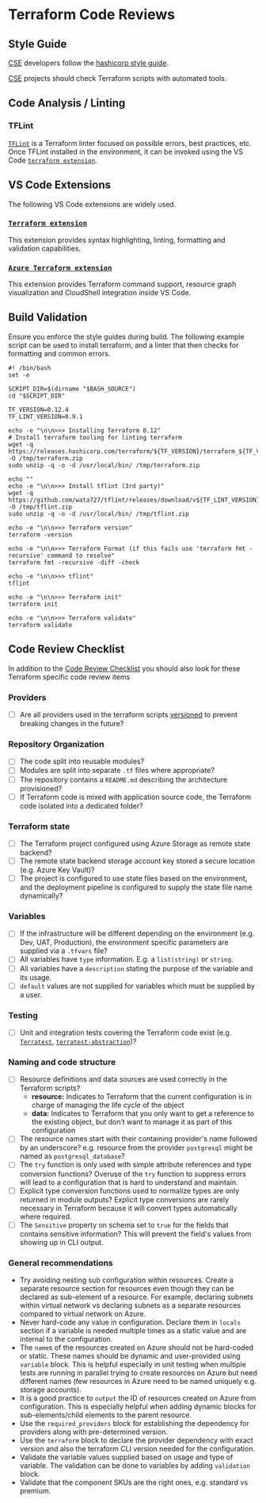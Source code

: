 # Terraform Code Reviews

## Style Guide

[CSE](../../CSE.md) developers follow the [hashicorp style guide](https://www.terraform.io/docs/configuration/style.html).

[CSE](../../CSE.md) projects should check Terraform scripts with automated tools.

## Code Analysis / Linting

### TFLint

[`TFLint`](https://github.com/terraform-linters/tflint) is a Terraform linter focused on possible errors, best practices, etc. Once TFLint installed in the environment, it can be invoked using the VS Code [`terraform extension`](https://marketplace.visualstudio.com/items?itemName=mauve.terraform).

## VS Code Extensions

The following VS Code extensions are widely used.

### [`Terraform extension`](https://marketplace.visualstudio.com/items?itemName=mauve.terraform)

This extension provides syntax highlighting, linting, formatting and validation capabilities.

### [`Azure Terraform extension`](https://marketplace.visualstudio.com/items?itemName=ms-azuretools.vscode-azureterraform)

This extension provides Terraform command support, resource graph visualization and CloudShell integration inside VS Code.

## Build Validation

Ensure you enforce the style guides during build. The following example script can be used to install terraform, and a linter that
then checks for formatting and common errors.

```shell
#! /bin/bash
set -e

SCRIPT_DIR=$(dirname "$BASH_SOURCE")
cd "$SCRIPT_DIR"

TF_VERSION=0.12.4
TF_LINT_VERSION=0.9.1

echo -e "\n\n>>> Installing Terraform 0.12"
# Install terraform tooling for linting terraform
wget -q https://releases.hashicorp.com/terraform/${TF_VERSION}/terraform_${TF_VERSION}_linux_amd64.zip -O /tmp/terraform.zip
sudo unzip -q -o -d /usr/local/bin/ /tmp/terraform.zip

echo ""
echo -e "\n\n>>> Install tflint (3rd party)"
wget -q https://github.com/wata727/tflint/releases/download/v${TF_LINT_VERSION}/tflint_linux_amd64.zip -O /tmp/tflint.zip
sudo unzip -q -o -d /usr/local/bin/ /tmp/tflint.zip

echo -e "\n\n>>> Terraform version"
terraform -version

echo -e "\n\n>>> Terraform Format (if this fails use 'terraform fmt -recursive' command to resolve"
terraform fmt -recursive -diff -check

echo -e "\n\n>>> tflint"
tflint

echo -e "\n\n>>> Terraform init"
terraform init

echo -e "\n\n>>> Terraform validate"
terraform validate
```

## Code Review Checklist

In addition to the [Code Review Checklist](../process-guidance/reviewer-guidance.md) you should also look for these Terraform specific code review items

### Providers

* [ ] Are all providers used in the terraform scripts [versioned](https://www.terraform.io/docs/configuration/providers.html#provider-versions) to prevent breaking changes in the future?

### Repository Organization

* [ ] The code split into reusable modules?
* [ ] Modules are split into separate `.tf` files where appropriate?
* [ ] The repository contains a `README.md` describing the architecture provisioned?
* [ ] If Terraform code is mixed with application source code, the Terraform code isolated into a dedicated folder?

### Terraform state

* [ ] The Terraform project configured using Azure Storage as remote state backend?
* [ ] The remote state backend storage account key stored a secure location (e.g. Azure Key Vault)?
* [ ] The project is configured to use state files based on the environment, and the deployment pipeline is configured to supply the state file name dynamically?

### Variables

* [ ] If the infrastructure will be different depending on the environment (e.g. Dev, UAT, Production), the environment specific parameters are supplied via a `.tfvars` file?
* [ ] All variables have `type` information. E.g. a `list(string)` or `string`.
* [ ] All variables have a `description` stating the purpose of the variable and its usage.
* [ ] `default` values are not supplied for variables which must be supplied by a user.

### Testing

* [ ] Unit and integration tests covering the Terraform code exist (e.g. [`Terratest`](https://terratest.gruntwork.io/), [`terratest-abstraction`](https://github.com/microsoft/terratest-abstraction))?

### Naming and code structure

* [ ] Resource definitions and data sources are used correctly in the Terraform scripts?
  * **resource:** Indicates to Terraform that the current configuration is in charge of managing the life cycle of the object
  * **data:** Indicates to Terraform that you only want to get a reference to the existing object, but don’t want to manage it as part of this configuration
* [ ] The resource names start with their containing provider's name followed by an underscore? e.g. resource from the provider `postgresql` might be named as `postgresql_database`?
* [ ] The `try` function is only used with simple attribute references and type conversion functions? Overuse of the `try` function to suppress errors will lead to a configuration that is hard to understand and maintain.
* [ ] Explicit type conversion functions used to normalize types are only returned in module outputs? Explicit type conversions are rarely necessary in Terraform because it will convert types automatically where required.
* [ ] The `Sensitive` property on schema set to `true` for the fields that contains sensitive information? This will prevent the field's values from showing up in CLI output.

### General recommendations

* Try avoiding nesting sub configuration within resources. Create a separate resource section for resources even though they can be declared as sub-element of a resource. For example, declaring subnets within virtual network vs declaring subnets as a separate resources compared to virtual network on Azure.
* Never hard-code any value in configuration. Declare them in `locals` section if a variable is needed multiple times as a static value and are internal to the configuration.
* The `name`s of the resources created on Azure should not be hard-coded or static. These names should be dynamic and user-provided using `variable` block. This is helpful especially in unit testing when multiple tests are running in parallel trying to create resources on Azure but need different names (few resources in Azure need to be named uniquely e.g. storage accounts).
* It is a good practice to `output` the ID of resources created on Azure from configuration. This is especially helpful when adding dynamic blocks for sub-elements/child elements to the parent resource.
* Use the `required_providers` block for establishing the dependency for providers along with pre-determined version.
* Use the `terraform` block to declare the provider dependency with exact version and also the terraform CLI version needed for the configuration.
* Validate the variable values supplied based on usage and type of variable. The validation can be done to variables by adding `validation` block.
* Validate that the component SKUs are the right ones, e.g. standard vs premium.
